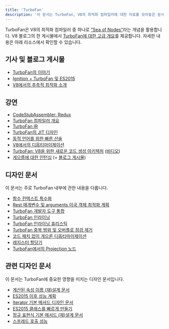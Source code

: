 ```yaml
---
title: 'TurboFan'
description: '이 문서는 TurboFan, V8의 최적화 컴파일러에 대한 자료를 모아놓은 문서입니다.'
---
```

TurboFan은 V8의 최적화 컴파일러 중 하나로 [“Sea of Nodes”](https://darksi.de/d.sea-of-nodes/)라는 개념을 활용합니다. V8 블로그의 한 게시물에서 [TurboFan에 대한 고급 개요](/blog/turbofan-jit)를 제공합니다. 자세한 내용은 아래 리소스에서 확인할 수 있습니다.

## 기사 및 블로그 게시물

- [TurboFan의 이야기](https://benediktmeurer.de/2017/03/01/v8-behind-the-scenes-february-edition)
- [Ignition + TurboFan 및 ES2015](https://benediktmeurer.de/2016/11/25/v8-behind-the-scenes-november-edition)
- [V8에서의 추측적 최적화 소개](https://ponyfoo.com/articles/an-introduction-to-speculative-optimization-in-v8)

## 강연

- [CodeStubAssembler: Redux](https://docs.google.com/presentation/d/1u6bsgRBqyVY3RddMfF1ZaJ1hWmqHZiVMuPRw_iKpHlY)
- [TurboFan 컴파일러 개요](https://docs.google.com/presentation/d/1H1lLsbclvzyOF3IUR05ZUaZcqDxo7_-8f4yJoxdMooU/edit)
- [TurboFan IR](https://docs.google.com/presentation/d/1Z9iIHojKDrXvZ27gRX51UxHD-bKf1QcPzSijntpMJBM)
- [TurboFan의 JIT 디자인](https://docs.google.com/presentation/d/1sOEF4MlF7LeO7uq-uThJSulJlTh--wgLeaVibsbb3tc)
- [동적 언어를 위한 빠른 산술](https://docs.google.com/a/google.com/presentation/d/1wZVIqJMODGFYggueQySdiA3tUYuHNMcyp_PndgXsO1Y)
- [V8에서의 디옵티마이제이션](https://docs.google.com/presentation/d/1Z6oCocRASCfTqGq1GCo1jbULDGS-w-nzxkbVF7Up0u0)
- [TurboFan: V8을 위한 새로운 코드 생성 아키텍처](https://docs.google.com/presentation/d/1_eLlVzcj94_G4r9j9d_Lj5HRKFnq6jgpuPJtnmIBs88) ([비디오](https://www.youtube.com/watch?v=M1FBosB5tjM))
- [게으름에 대한 인턴십](https://docs.google.com/presentation/d/1AVu1wiz6Deyz1MDlhzOWZDRn6g_iFkcqsGce1F23i-M) (+ [블로그 게시물](/blog/lazy-unlinking))

## 디자인 문서

이 문서는 주로 TurboFan 내부에 관한 내용을 다룹니다.

- [함수 컨텍스트 특수화](https://docs.google.com/document/d/1CJbBtqzKmQxM1Mo4xU0ENA7KXqb1YzI6HQU8qESZ9Ic)
- [Rest 매개변수 및 arguments 이국 객체 최적화 계획](https://docs.google.com/document/d/1DvDx3Xursn1ViV5k4rT4KB8HBfBb2GdUy3wzNfJWcKM)
- [TurboFan 개발자 도구 통합](https://docs.google.com/document/d/1zl0IA7dbPffvPPkaCmLVPttq4BYIfAe2Qy8sapkYgRE)
- [TurboFan 인라이닝](https://docs.google.com/document/d/1l-oZOW3uU4kSAHccaMuUMl_RCwuQC526s0hcNVeAM1E)
- [TurboFan 인라이닝 휴리스틱](https://docs.google.com/document/d/1VoYBhpDhJC4VlqMXCKvae-8IGuheBGxy32EOgC2LnT8)
- [TurboFan 중복 범위 및 오버플로 점검 제거](https://docs.google.com/document/d/1R7-BIUnIKFzqki0jR4SfEZb3XmLafa04DLDrqhxgZ9U)
- [코드 패치 없이 게으른 디옵티마이제이션](https://docs.google.com/document/d/1ELgd71B6iBaU6UmZ_lvwxf_OrYYnv0e4nuzZpK05-pg)
- [레지스터 할당기](https://docs.google.com/document/d/1aeUugkWCF1biPB4tTZ2KT3mmRSDV785yWZhwzlJe5xY)
- [TurboFan에서의 Projection 노드](https://docs.google.com/document/d/1C9P8T98P1T_r2ymuUFz2jFWLUL7gbb6FnAaRjabuOMY/edit)

## 관련 디자인 문서

이 문서는 TurboFan에 중요한 영향을 미치는 디자인 문서입니다.

- [계산된 속성 이름 (재)설계 문서](https://docs.google.com/document/d/1eH1R6_C3lRrLtXKw0jNqAsqJ3cBecrqqvfRzLpfq7VE)
- [ES2015 이후 성능 계획](https://docs.google.com/document/d/1EA9EbfnydAmmU_lM8R_uEMQ-U_v4l9zulePSBkeYWmY)
- [Iterator 기본 메서드 디자인 문서](https://docs.google.com/document/d/13z1fvRVpe_oEroplXEEX0a3WK94fhXorHjcOMsDmR-8)
- [ES2015 클래스를 빠르게 만들기](https://docs.google.com/document/d/1iCdbXuGVV8BK750wmP32eF4sCrnZ8y3Qlz0JiaLh9j8)
- [정규 표현식 기본 메서드 (재)설계 문서](https://docs.google.com/document/d/1MuqFjsfaRPL2ZqzVoeMRqtcAmcJSwmHljTbRIctVVUk)
- [스프레드 호출 성능](https://docs.google.com/document/d/1DWPizOSKqHhSJ7bdEI0HIVnner84xToEKUYqgXm3g30)

